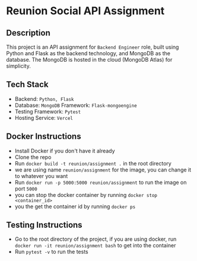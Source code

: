 # Reunion Social API Assignment
## Description
This project is an API assignment for `Backend Engineer` role, built using Python and Flask as the backend technology, and MongoDB as the database. The MongoDB is hosted in the cloud (MongoDB Atlas) for simplicity.

## Tech Stack
* Backend: `Python, Flask`
* Database: `MongoDB` Framework: `Flask-mongoengine`
* Testing Framework: `Pytest`
* Hosting Service: `Vercel`


## Docker Instructions
* Install Docker if you don't have it already
* Clone the repo
* Run `docker build -t reunion/assignment .` in the root directory
* we are using name `reunion/assignment` for the image, you can change it to whatever you want
* Run `docker run -p 5000:5000 reunion/assignment` to run the image on port `5000`
* you can stop the docker container by running `docker stop <container_id>`
* you the get the container id by running `docker ps`

## Testing Instructions
* Go to the root directory of the project, if you are using docker, run `docker run -it reunion/assignment bash` to get into the container
* Run `pytest -v` to run the tests